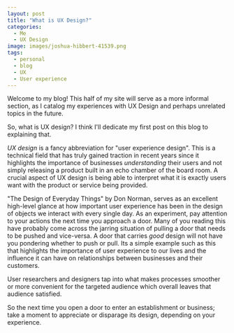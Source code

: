 ```yaml
---
layout: post
title: "What is UX Design?"
categories:
  - Me
  - UX Design
image: images/joshua-hibbert-41539.png
tags:
  - personal
  - blog
  - UX
  - User experience
---
```


Welcome to my blog!  This half of my site will serve as a more informal section, as I catalog my experiences with UX Design and perhaps unrelated topics in the future.

So, what is UX design?  I think I'll dedicate my first post on this blog to explaining that.

*UX design* is a fancy abbreviation for "user experience design".  This is a technical field that has truly gained traction in recent years since it highlights the importance of businesses _understanding_ their users and not simply releasing a product built in an echo chamber of the board room.  A crucial aspect of UX design is being able to interpret what it is exactly users want with the product or service being provided.  

"The Design of Everyday Things" by Don Norman, serves as an excellent high-level glance at how important user experience has been in the design of objects we interact with every single day. As an experiment, pay attention to your actions the next time you approach a door. Many of you reading this have probably come across the jarring situation of pulling a door that needs to be pushed and vice-versa. A door that carries _good_ design will not have you pondering whether to push or pull.  Its a simple example such as this that highlights the importance of user experience to our lives and the influence it can have on relationships between businesses and their customers.

User researchers and designers tap into what makes processes smoother or more convenient for the targeted audience which overall leaves that audience satisfied.

So the next time you open a door to enter an establishment or business; take a moment to appreciate or disparage its design, depending on your experience.    
